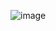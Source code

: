 ![image](https://user-images.githubusercontent.com/37501487/205330799-841d9eb9-dc55-4ad9-94a7-bd7a19142c2c.png)

